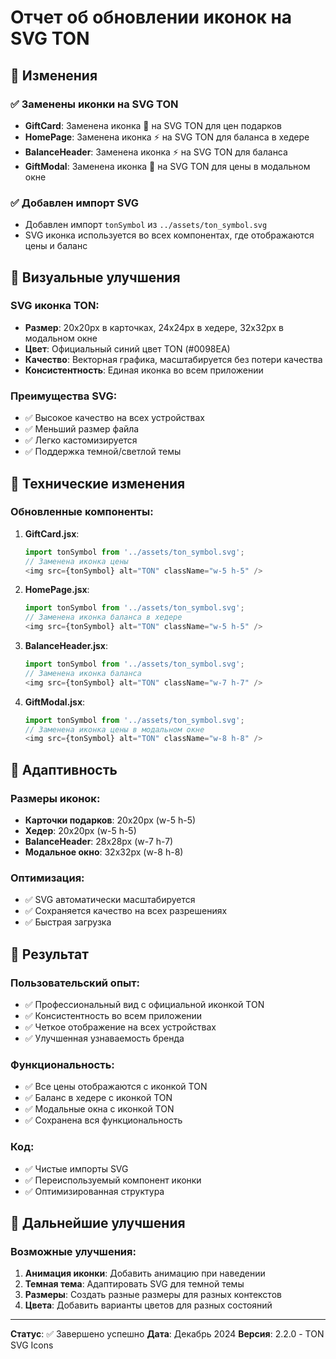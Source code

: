 # Отчет об обновлении иконок на SVG TON

## 🎯 Изменения

### ✅ Заменены иконки на SVG TON
- **GiftCard**: Заменена иконка 💎 на SVG TON для цен подарков
- **HomePage**: Заменена иконка ⚡ на SVG TON для баланса в хедере
- **BalanceHeader**: Заменена иконка ⚡ на SVG TON для баланса
- **GiftModal**: Заменена иконка 💎 на SVG TON для цены в модальном окне

### ✅ Добавлен импорт SVG
- Добавлен импорт `tonSymbol` из `../assets/ton_symbol.svg`
- SVG иконка используется во всех компонентах, где отображаются цены и баланс

## 🎨 Визуальные улучшения

### SVG иконка TON:
- **Размер**: 20x20px в карточках, 24x24px в хедере, 32x32px в модальном окне
- **Цвет**: Официальный синий цвет TON (#0098EA)
- **Качество**: Векторная графика, масштабируется без потери качества
- **Консистентность**: Единая иконка во всем приложении

### Преимущества SVG:
- ✅ Высокое качество на всех устройствах
- ✅ Меньший размер файла
- ✅ Легко кастомизируется
- ✅ Поддержка темной/светлой темы

## 🔧 Технические изменения

### Обновленные компоненты:
1. **GiftCard.jsx**:
   ```javascript
   import tonSymbol from '../assets/ton_symbol.svg';
   // Заменена иконка цены
   <img src={tonSymbol} alt="TON" className="w-5 h-5" />
   ```

2. **HomePage.jsx**:
   ```javascript
   import tonSymbol from '../assets/ton_symbol.svg';
   // Заменена иконка баланса в хедере
   <img src={tonSymbol} alt="TON" className="w-5 h-5" />
   ```

3. **BalanceHeader.jsx**:
   ```javascript
   import tonSymbol from '../assets/ton_symbol.svg';
   // Заменена иконка баланса
   <img src={tonSymbol} alt="TON" className="w-7 h-7" />
   ```

4. **GiftModal.jsx**:
   ```javascript
   import tonSymbol from '../assets/ton_symbol.svg';
   // Заменена иконка цены в модальном окне
   <img src={tonSymbol} alt="TON" className="w-8 h-8" />
   ```

## 📱 Адаптивность

### Размеры иконок:
- **Карточки подарков**: 20x20px (w-5 h-5)
- **Хедер**: 20x20px (w-5 h-5)
- **BalanceHeader**: 28x28px (w-7 h-7)
- **Модальное окно**: 32x32px (w-8 h-8)

### Оптимизация:
- ✅ SVG автоматически масштабируется
- ✅ Сохраняется качество на всех разрешениях
- ✅ Быстрая загрузка

## 🎯 Результат

### Пользовательский опыт:
- ✅ Профессиональный вид с официальной иконкой TON
- ✅ Консистентность во всем приложении
- ✅ Четкое отображение на всех устройствах
- ✅ Улучшенная узнаваемость бренда

### Функциональность:
- ✅ Все цены отображаются с иконкой TON
- ✅ Баланс в хедере с иконкой TON
- ✅ Модальные окна с иконкой TON
- ✅ Сохранена вся функциональность

### Код:
- ✅ Чистые импорты SVG
- ✅ Переиспользуемый компонент иконки
- ✅ Оптимизированная структура

## 🔮 Дальнейшие улучшения

### Возможные улучшения:
1. **Анимация иконки**: Добавить анимацию при наведении
2. **Темная тема**: Адаптировать SVG для темной темы
3. **Размеры**: Создать разные размеры для разных контекстов
4. **Цвета**: Добавить варианты цветов для разных состояний

---

**Статус**: ✅ Завершено успешно
**Дата**: Декабрь 2024
**Версия**: 2.2.0 - TON SVG Icons 